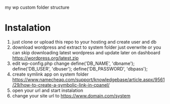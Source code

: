 my wp custom folder structure

# Instalation

1. just clone or upload this repo to your hosting and create user and db
2. download wordpress and extract to system folder just overwrite or you can skip downloading latest wordpress and update later on dashboard
   https://wordpress.org/latest.zip
3. edit wp-config.php change
   define('DB_NAME', 'dbname');
   define('DB_USER', 'dbuser');
   define('DB_PASSWORD', 'dbpass');
4. create symlink app on system folder https://www.namecheap.com/support/knowledgebase/article.aspx/9561/29/how-to-create-a-symbolic-link-in-cpanel/
5. open your url and start instalation
6. change your site url to https://www.domain.com/system
